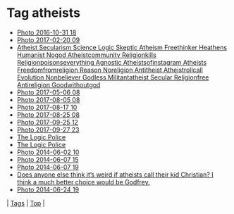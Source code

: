 <!--
title: Tag atheists
date: 2020-06-28T15:26:58.784Z
tags:
-->
# Tag atheists

 * [Photo 2016-10-31 18](152563745775.md)
 * [Photo 2017-02-20 09](157478434627.md)
 * [Atheist Secularism Science Logic Skeptic Atheism Freethinker Heathens Humanist Nogod Atheistcommunity Religionkills Religionpoisonseverything Agnostic Atheistsofinstagram Atheists Freedomfromreligion Reason Noreligion Antitheist Atheistrollcall Evolution Nonbeliever Godless Militantatheist Secular Religionfree Antireligion Goodwithoutgod](158197728833.md)
 * [Photo 2017-05-06 08](160362973030.md)
 * [Photo 2017-08-05 08](163822873594.md)
 * [Photo 2017-08-17 10](164287385419.md)
 * [Photo 2017-08-25 08](164590301239.md)
 * [Photo 2017-09-25 12](165723666199.md)
 * [Photo 2017-09-27 23](165811368224.md)
 * [The Logic Police](69355748419.md)
 * [The Logic Police](70174623262.md)
 * [Photo 2014-06-02 10](87585696819.md)
 * [Photo 2014-06-07 15](88082210838.md)
 * [Photo 2014-06-07 19](88100227001.md)
 * [Does anyone else think it’s weird if atheists call their kid Christian? I think a much better choice would be Godfrey.](88176710697.md)
 * [Photo 2014-06-24 19](89780820302.md)

| [Tags](tags.md) | [Top](index.md) |
